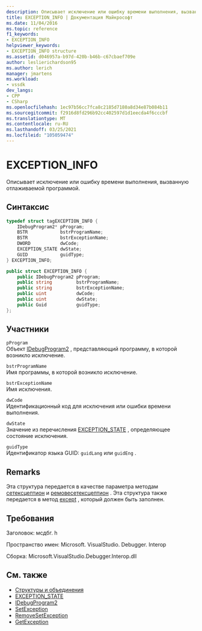 ```yaml
---
description: Описывает исключение или ошибку времени выполнения, вызванную отлаживаемой программой.
title: EXCEPTION_INFO | Документация Майкрософт
ms.date: 11/04/2016
ms.topic: reference
f1_keywords:
- EXCEPTION_INFO
helpviewer_keywords:
- EXCEPTION_INFO structure
ms.assetid: d046957a-b97d-420b-b46b-c67cbaef709e
author: leslierichardson95
ms.author: lerich
manager: jmartens
ms.workload:
- vssdk
dev_langs:
- CPP
- CSharp
ms.openlocfilehash: 1ec97b56cc7fca8c2185d7180a8d34e87b084b11
ms.sourcegitcommit: f2916d8fd296b92cc402597d1d1eecda4f6cccbf
ms.translationtype: MT
ms.contentlocale: ru-RU
ms.lasthandoff: 03/25/2021
ms.locfileid: "105059474"
---
```

# <a name="exception_info"></a>EXCEPTION_INFO
Описывает исключение или ошибку времени выполнения, вызванную отлаживаемой программой.

## <a name="syntax"></a>Синтаксис

```cpp
typedef struct tagEXCEPTION_INFO {
    IDebugProgram2* pProgram;
    BSTR            bstrProgramName;
    BSTR            bstrExceptionName;
    DWORD           dwCode;
    EXCEPTION_STATE dwState;
    GUID            guidType;
} EXCEPTION_INFO;
```

```csharp
public struct EXCEPTION_INFO {
    public IDebugProgram2 pProgram;
    public string         bstrProgramName;
    public string         bstrExceptionName;
    public uint           dwCode;
    public uint           dwState;
    public Guid           guidType;
};
```

## <a name="members"></a>Участники
`pProgram`\
Объект [IDebugProgram2](../../../extensibility/debugger/reference/idebugprogram2.md) , представляющий программу, в которой возникло исключение.

`bstrProgramName`\
Имя программы, в которой возникло исключение.

`bstrExceptionName`\
Имя исключения.

`dwCode`\
Идентификационный код для исключения или ошибки времени выполнения.

`dwState`\
Значение из перечисления [EXCEPTION_STATE](../../../extensibility/debugger/reference/exception-state.md) , определяющее состояние исключения.

`guidType`\
Идентификатор языка GUID: `guidLang` или `guidEng` .

## <a name="remarks"></a>Remarks
Эта структура передается в качестве параметра методам [сетексцептион](../../../extensibility/debugger/reference/idebugengine2-setexception.md) и [ремовесетексцептион](../../../extensibility/debugger/reference/idebugengine2-removesetexception.md) . Эта структура также передается в метод [except](../../../extensibility/debugger/reference/idebugexceptionevent2-getexception.md) , который должен быть заполнен.

## <a name="requirements"></a>Требования
Заголовок: мсдбг. h

Пространство имен: Microsoft. VisualStudio. Debugger. Interop

Сборка: Microsoft.VisualStudio.Debugger.Interop.dll

## <a name="see-also"></a>См. также
- [Структуры и объединения](../../../extensibility/debugger/reference/structures-and-unions.md)
- [EXCEPTION_STATE](../../../extensibility/debugger/reference/exception-state.md)
- [IDebugProgram2](../../../extensibility/debugger/reference/idebugprogram2.md)
- [SetException](../../../extensibility/debugger/reference/idebugengine2-setexception.md)
- [RemoveSetException](../../../extensibility/debugger/reference/idebugengine2-removesetexception.md)
- [GetException](../../../extensibility/debugger/reference/idebugexceptionevent2-getexception.md)
